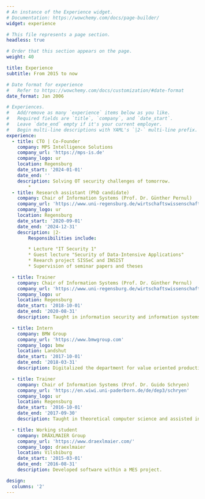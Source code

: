 ```yaml
---
# An instance of the Experience widget.
# Documentation: https://wowchemy.com/docs/page-builder/
widget: experience

# This file represents a page section.
headless: true

# Order that this section appears on the page.
weight: 40

title: Experience
subtitle: From 2015 to now

# Date format for experience
#   Refer to https://wowchemy.com/docs/customization/#date-format
date_format: Jan 2006

# Experiences.
#   Add/remove as many `experience` items below as you like.
#   Required fields are `title`, `company`, and `date_start`.
#   Leave `date_end` empty if it's your current employer.
#   Begin multi-line descriptions with YAML's `|2-` multi-line prefix.
experience:
  - title: CTO | Co-Founder
    company: MPS Intelligence Solutions
    company_url: 'https://mps-is.de'
    company_logo: ur
    location: Regensburg
    date_start: '2024-01-01'
    date_end: ''
    description: Solving OT security challenges of tomorrow.
        * 
  - title: Research assistant (PhD candidate)
    company: Chair of Information Systems (Prof. Dr. Günther Pernul)
    company_url: 'https://www.uni-regensburg.de/wirtschaftswissenschaften/wi-pernul/startseite/index.html'
    company_logo: ur
    location: Regensburg
    date_start: '2020-09-01'
    date_end: '2024-12-31'
    description: |2-
        Responsibilities include:

        * Lecture "IT Security 1"
        * Guest lecture "Security of Data-Intensive Applications"
        * Reearch project SISSeC and INSIST
        * Supervision of seminar papers and theses

  - title: Trainer
    company: Chair of Information Systems (Prof. Dr. Günther Pernul)
    company_url: 'https://www.uni-regensburg.de/wirtschaftswissenschaften/wi-pernul/startseite/index.html'
    company_logo: ur
    location: Regensburg
    date_start: '2018-10-01'
    date_end: '2020-08-31'
    description: Taught in information security and information systems exercises.

  - title: Intern
    company: BMW Group
    company_url: 'https://www.bmwgroup.com'
    company_logo: bmw
    location: Landshut
    date_start: '2017-10-01'
    date_end: '2018-03-31'
    description: Digitalized the department for value oriented production systems.

  - title: Trainer
    company: Chair of Information Systems (Prof. Dr. Guido Schryen)
    company_url: 'https://en.wiwi.uni-paderborn.de/de/dep3/schryen'
    company_logo: ur
    location: Regensburg
    date_start: '2016-10-01'
    date_end: '2017-09-30'
    description: Taught in theoretical computer science and assisted in research.

  - title: Working student
    company: DRÄXLMAIER Group
    company_url: 'https://www.draexlmaier.com/'
    company_logo: draexlmaier
    location: Vilsbiburg
    date_start: '2015-03-01'
    date_end: '2016-08-31'
    description: Developed software within a MES project.

design:
  columns: '2'
---
```


